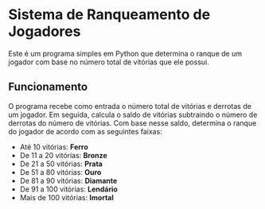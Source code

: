 # Sistema de Ranqueamento de Jogadores

Este é um programa simples em Python que determina o ranque de um jogador com base no número total de vitórias que ele possui.

## Funcionamento

O programa recebe como entrada o número total de vitórias e derrotas de um jogador. Em seguida, calcula o saldo de vitórias subtraindo o número de derrotas do número de vitórias. Com base nesse saldo, determina o ranque do jogador de acordo com as seguintes faixas:

- Até 10 vitórias: **Ferro**
- De 11 a 20 vitórias: **Bronze**
- De 21 a 50 vitórias: **Prata**
- De 51 a 80 vitórias: **Ouro**
- De 81 a 90 vitórias: **Diamante**
- De 91 a 100 vitórias: **Lendário**
- Mais de 100 vitórias: **Imortal**
